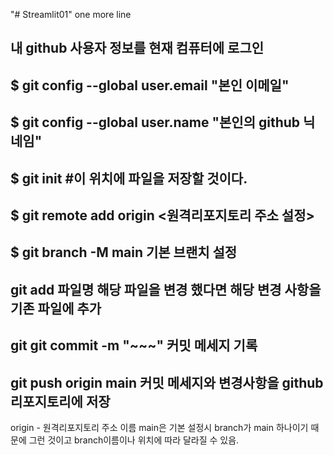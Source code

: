 "# Streamlit01" 
one more line


## 내 github 사용자 정보를 현재 컴퓨터에 로그인 
## $ git config --global user.email "본인 이메일"
## $ git config --global user.name "본인의 github 닉네임"


## $ git init #이 위치에 파일을 저장할 것이다.
## $ git remote add origin <원격리포지토리 주소 설정>
## $ git branch -M main 기본 브랜치 설정 

## git add 파일명 해당 파일을 변경 했다면 해당 변경 사항을 기존 파일에 추가
## git git commit -m "~~~" 커밋 메세지 기록
## git push origin main 커밋 메세지와 변경사항을 github 리포지토리에 저장

origin - 원격리포지토리 주소 이름
main은 기본 설정시 branch가 main 하나이기 때문에 그런 것이고 branch이름이나 위치에 따라 달라질 수 있음.